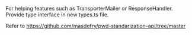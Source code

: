 For helping features such as TransporterMailer or ResponseHandler. Provide type interface in new types.ts file.

Refer to https://github.com/masdefry/pwd-standarization-api/tree/master
